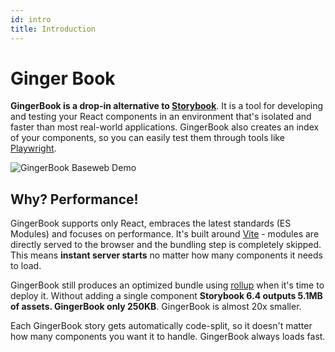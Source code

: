 ```yaml
---
id: intro
title: Introduction
---
```

# Ginger Book

**GingerBook is a drop-in alternative to <a href="https://storybook.js.org/">Storybook</a>**. It is a tool for developing and testing your React components in an environment that's isolated and faster than most real-world applications. GingerBook also creates an index of your components, so you can easily test them through tools like <a href="https://playwright.dev/">Playwright</a>.


![GingerBook Baseweb Demo](/img/ladle-baseweb.png)


## Why? Performance!

GingerBook supports only React, embraces the latest standards (ES Modules) and focuses on performance. It's built around [Vite](https://vitejs.dev/) - modules are directly served to the browser and the bundling step is completely skipped. This means **instant server starts** no matter how many components it needs to load.

GingerBook still produces an optimized bundle using [rollup](https://rollupjs.org/guide/en/) when it's time to deploy it. Without adding a single component **Storybook 6.4 outputs 5.1MB of assets. GingerBook only 250KB**. GingerBook is almost 20x smaller.

Each GingerBook story gets automatically code-split, so it doesn't matter how many components you want it to handle. GingerBook always loads fast.
